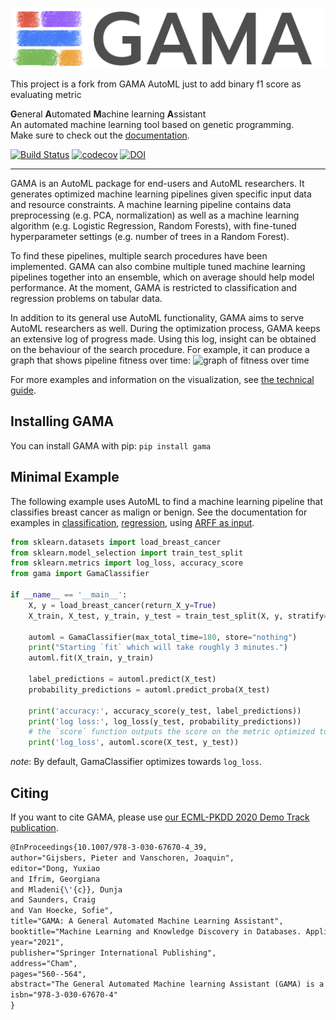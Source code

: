 ![GAMA logo](https://github.com/openml-labs/gama/blob/master/images/logos/Logo-With-Grey-Name-Transparent.png)

This project is a fork from GAMA AutoML just to add binary f1 score as evaluating metric

**G**eneral **A**utomated **M**achine learning **A**ssistant  
An automated machine learning tool based on genetic programming.  
Make sure to check out the [documentation](https://openml-labs.github.io/gama/).

[![Build Status](https://travis-ci.org/openml-labs/gama.svg?branch=master)](https://travis-ci.org/openml-labs/gama)
[![codecov](https://codecov.io/gh/openml-labs/gama/branch/master/graph/badge.svg)](https://codecov.io/gh/openml-labs/gama)
[![DOI](http://joss.theoj.org/papers/10.21105/joss.01132/status.svg)](https://doi.org/10.21105/joss.01132)

---

GAMA is an AutoML package for end-users and AutoML researchers.
It generates optimized machine learning pipelines given specific input data and resource constraints.
A machine learning pipeline contains data preprocessing (e.g. PCA, normalization) as well as a machine learning algorithm (e.g. Logistic Regression, Random Forests), with fine-tuned hyperparameter settings (e.g. number of trees in a Random Forest).

To find these pipelines, multiple search procedures have been implemented.
GAMA can also combine multiple tuned machine learning pipelines together into an ensemble, which on average should help model performance.
At the moment, GAMA is restricted to classification and regression problems on tabular data.

In addition to its general use AutoML functionality, GAMA aims to serve AutoML researchers as well.
During the optimization process, GAMA keeps an extensive log of progress made.
Using this log, insight can be obtained on the behaviour of the search procedure.
For example, it can produce a graph that shows pipeline fitness over time:
![graph of fitness over time](https://github.com/openml-lab/gama/blob/master/docs/source/technical_guide/images/viz.gif)

For more examples and information on the visualization, see [the technical guide](https://openml-labs.github.io/gama/master/user_guide/index.html#dashboard).

## Installing GAMA

You can install GAMA with pip: `pip install gama`

## Minimal Example

The following example uses AutoML to find a machine learning pipeline that classifies breast cancer as malign or benign.
See the documentation for examples in
[classification](https://openml-labs.github.io/gama/master/user_guide/index.html#classification),
[regression](https://openml-labs.github.io/gama/master/user_guide/index.html#regression),
using [ARFF as input](https://openml-labs.github.io/gama/master/user_guide/index.html#using-arff-files).

```python
from sklearn.datasets import load_breast_cancer
from sklearn.model_selection import train_test_split
from sklearn.metrics import log_loss, accuracy_score
from gama import GamaClassifier

if __name__ == '__main__':
    X, y = load_breast_cancer(return_X_y=True)
    X_train, X_test, y_train, y_test = train_test_split(X, y, stratify=y, random_state=0)

    automl = GamaClassifier(max_total_time=180, store="nothing")
    print("Starting `fit` which will take roughly 3 minutes.")
    automl.fit(X_train, y_train)

    label_predictions = automl.predict(X_test)
    probability_predictions = automl.predict_proba(X_test)

    print('accuracy:', accuracy_score(y_test, label_predictions))
    print('log loss:', log_loss(y_test, probability_predictions))
    # the `score` function outputs the score on the metric optimized towards (by default, `log_loss`)
    print('log_loss', automl.score(X_test, y_test))
```

_note_: By default, GamaClassifier optimizes towards `log_loss`.

## Citing

If you want to cite GAMA, please use [our ECML-PKDD 2020 Demo Track publication](https://link.springer.com/chapter/10.1007/978-3-030-67670-4_39).

```latex
@InProceedings{10.1007/978-3-030-67670-4_39,
author="Gijsbers, Pieter and Vanschoren, Joaquin",
editor="Dong, Yuxiao
and Ifrim, Georgiana
and Mladeni{\'{c}}, Dunja
and Saunders, Craig
and Van Hoecke, Sofie",
title="GAMA: A General Automated Machine Learning Assistant",
booktitle="Machine Learning and Knowledge Discovery in Databases. Applied Data Science and Demo Track",
year="2021",
publisher="Springer International Publishing",
address="Cham",
pages="560--564",
abstract="The General Automated Machine learning Assistant (GAMA) is a modular AutoML system developed to empower users to track and control how AutoML algorithms search for optimal machine learning pipelines, and facilitate AutoML research itself. In contrast to current, often black-box systems, GAMA allows users to plug in different AutoML and post-processing techniques, logs and visualizes the search process, and supports easy benchmarking. It currently features three AutoML search algorithms, two model post-processing steps, and is designed to allow for more components to be added.",
isbn="978-3-030-67670-4"
}
```
